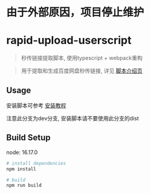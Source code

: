 # 由于外部原因，项目停止维护

# rapid-upload-userscript

> 秒传链接提取脚本, 使用typescript + webpack重构

> 用于提取和生成百度网盘秒传链接, 详见 [脚本介绍页](https://github.com/mengzonefire/rapid-upload-userscript/blob/main/homePage.md)

## Usage

安装脚本可参考 [安装教程](https://mengzonefire.code.misakanet.cn/rapid-upload-userscript-doc/install-userscript/)

注意此分支为dev分支, 安装脚本请不要使用此分支的dist

## Build Setup

node: 16.17.0

``` bash
# install dependencies
npm install

# build
npm run build
```
